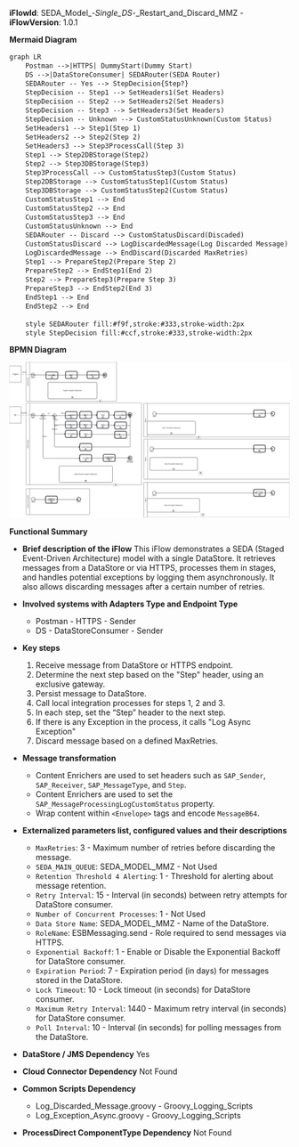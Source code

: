 **iFlowId**: SEDA_Model_-_Single_DS_-_Restart_and_Discard_MMZ - **iFlowVersion**: 1.0.1

**Mermaid Diagram**
```mermaid
graph LR
    Postman -->|HTTPS| DummyStart(Dummy Start)
    DS -->|DataStoreConsumer| SEDARouter(SEDA Router)
    SEDARouter -- Yes --> StepDecision{Step?}
    StepDecision -- Step1 --> SetHeaders1(Set Headers)
    StepDecision -- Step2 --> SetHeaders2(Set Headers)
    StepDecision -- Step3 --> SetHeaders3(Set Headers)
    StepDecision -- Unknown --> CustomStatusUnknown(Custom Status)
    SetHeaders1 --> Step1(Step 1)
    SetHeaders2 --> Step2(Step 2)
    SetHeaders3 --> Step3ProcessCall(Step 3)
    Step1 --> Step2DBStorage(Step2)
    Step2 --> Step3DBStorage(Step3)
    Step3ProcessCall --> CustomStatusStep3(Custom Status)
    Step2DBStorage --> CustomStatusStep1(Custom Status)
    Step3DBStorage --> CustomStatusStep2(Custom Status)
    CustomStatusStep1 --> End
    CustomStatusStep2 --> End
    CustomStatusStep3 --> End
    CustomStatusUnknown --> End
    SEDARouter -- Discard --> CustomStatusDiscard(Discaded)
    CustomStatusDiscard --> LogDiscardedMessage(Log Discarded Message)
    LogDiscardedMessage --> EndDiscard(Discarded MaxRetries)
    Step1 --> PrepareStep2(Prepare Step 2)
    PrepareStep2 --> EndStep1(End 2)
    Step2 --> PrepareStep3(Prepare Step 3)
    PrepareStep3 --> EndStep2(End 3)
    EndStep1 --> End
    EndStep2 --> End

    style SEDARouter fill:#f9f,stroke:#333,stroke-width:2px
    style StepDecision fill:#ccf,stroke:#333,stroke-width:2px

```
**BPMN Diagram**

![BPMN Diagram](./SEDA_Model_-_Single_DS_-_Restart_and_Discard_MMZ-1.0.1.png "BPMN Diagram")

**Functional Summary**
-   **Brief description of the iFlow**
    This iFlow demonstrates a SEDA (Staged Event-Driven Architecture) model with a single DataStore. It retrieves messages from a DataStore or via HTTPS, processes them in stages, and handles potential exceptions by logging them asynchronously. It also allows discarding messages after a certain number of retries.

-   **Involved systems with Adapters Type and Endpoint Type**
    -   Postman - HTTPS - Sender
    -   DS - DataStoreConsumer - Sender

-   **Key steps**
    1.  Receive message from DataStore or HTTPS endpoint.
    2.  Determine the next step based on the "Step" header, using an exclusive gateway.
    3.  Persist message to DataStore.
    4.  Call local integration processes for steps 1, 2 and 3.
    5.  In each step, set the “Step” header to the next step.
    6.  If there is any Exception in the process, it calls "Log Async Exception"
    7.  Discard message based on a defined MaxRetries.

-   **Message transformation**
    -   Content Enrichers are used to set headers such as `SAP_Sender`, `SAP_Receiver`, `SAP_MessageType`, and `Step`.
    -   Content Enrichers are used to set the `SAP_MessageProcessingLogCustomStatus` property.
    -   Wrap content within `<Envelope>` tags and encode `MessageB64`.

-   **Externalized parameters list, configured values and their descriptions**
    -   `MaxRetries`: 3 - Maximum number of retries before discarding the message.
    -   `SEDA_MAIN_QUEUE`: SEDA_MODEL_MMZ - Not Used
    -   `Retention Threshold 4 Alerting`: 1 - Threshold for alerting about message retention.
    -   `Retry Interval`: 15 - Interval (in seconds) between retry attempts for DataStore consumer.
    -   `Number of Concurrent Processes`: 1 - Not Used
    -   `Data Store Name`: SEDA_MODEL_MMZ - Name of the DataStore.
    -   `RoleName`: ESBMessaging.send - Role required to send messages via HTTPS.
    -   `Exponential Backoff`: 1 - Enable or Disable the Exponential Backoff for DataStore consumer.
    -   `Expiration Period`: 7 - Expiration period (in days) for messages stored in the DataStore.
    -   `Lock Timeout`: 10 - Lock timeout (in seconds) for DataStore consumer.
    -   `Maximum Retry Interval`: 1440 - Maximum retry interval (in seconds) for DataStore consumer.
    -   `Poll Interval`: 10 - Interval (in seconds) for polling messages from the DataStore.

-   **DataStore / JMS Dependency**
    Yes

-   **Cloud Connector Dependency**
    Not Found

-   **Common Scripts Dependency**
    -   Log_Discarded_Message.groovy - Groovy_Logging_Scripts
    -   Log_Exception_Async.groovy - Groovy_Logging_Scripts

-   **ProcessDirect ComponentType Dependency**
    Not Found